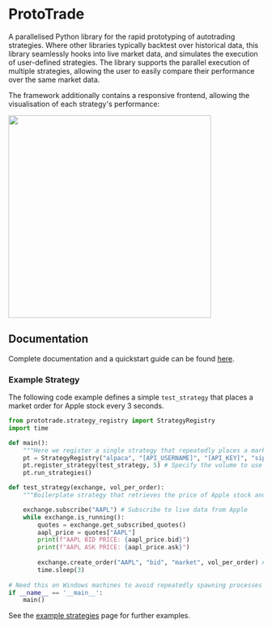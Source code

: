 # ProtoTrade

A parallelised Python library for the rapid prototyping of autotrading strategies. Where other libraries typically backtest over historical data, this library seamlessly hooks into live market data, and simulates the execution of user-defined strategies. The library supports the parallel execution of multiple strategies, allowing the user to easily compare their performance over the same market data.

The framework additionally contains a responsive frontend, allowing the visualisation of each strategy's performance:


<img src="https://user-images.githubusercontent.com/8079722/218773459-85885323-8d66-45cc-9a91-f1f6694aaa85.jpg" width="400">

## Documentation

Complete documentation and a quickstart guide can be found [here](https://scott943.github.io/Prototrade_Docs/quickstart.html).


### Example Strategy

The following code example defines a simple `test_strategy` that places a market order for Apple stock every 3 seconds.

```python
from prototrade.strategy_registry import StrategyRegistry
import time

def main():
    """Here we register a single strategy that repeatedly places a market order for Apple with a volume of 5."""
    pt = StrategyRegistry("alpaca", "[API_USERNAME]", "[API_KEY]", "sip")
    pt.register_strategy(test_strategy, 5) # Specify the volume to use here (as a contrived example)
    pt.run_strategies()

def test_strategy(exchange, vol_per_order):
    """Boilerplate strategy that retrieves the price of Apple stock and places a market order every 3 seconds."""

    exchange.subscribe("AAPL") # Subscribe to live data from Apple
    while exchange.is_running():
        quotes = exchange.get_subscribed_quotes()
        aapl_price = quotes["AAPL"]
        print(f"AAPL BID PRICE: {aapl_price.bid}")
        print(f"AAPL ASK PRICE: {aapl_price.ask}")
        
        exchange.create_order("AAPL", "bid", "market", vol_per_order) # Example of placing an order 
        time.sleep(3)
        
# Need this on Windows machines to avoid repeatedly spawning processes
if __name__ == '__main__': 
    main()
```
                    
See the [example strategies](https://scott943.github.io/Prototrade_Docs/example_strategies.html) page for further examples.
